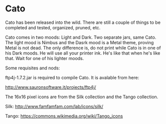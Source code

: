 # Cato
 
Cato has been released into the wild.  There are still a couple of things to be completed and tested, organized, pruned, etc.  

Cato comes in two moods: Light and Dark. Two separate jars, same Cato. The light mood is Nimbus and the Dasrk mood is a Metal theme, proving Metal is not dead.  The only difference is, do not print while Cato is in one of his Dark moods. He will use all your printer ink. He's like that when he's like that. Wait for one of his lighter moods.

Some requisites and nods:

ftp4j-1.7.2.jar is required to compile Cato. It is avalable from here: 

http://www.sauronsoftware.it/projects/ftp4j/

The 16x16 pixel icons are from the Silk collection and the Tango collection.

Silk: http://www.famfamfam.com/lab/icons/silk/

Tango: https://commons.wikimedia.org/wiki/Tango_icons
